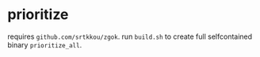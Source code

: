 # prioritize

requires `github.com/srtkkou/zgok`. run `build.sh` to create full selfcontained binary `prioritize_all`.